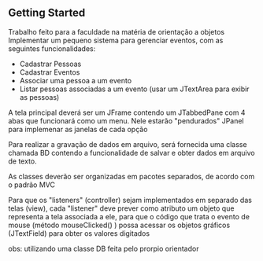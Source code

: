 ## Getting Started
Trabalho feito para a faculdade na matéria de orientação a objetos
Implementar um pequeno sistema para gerenciar eventos, com as seguintes funcionalidades:
* Cadastrar Pessoas
* Cadastrar Eventos
* Associar uma pessoa a um evento
* Listar pessoas associadas a um evento (usar um JTextArea para exibir as pessoas)

A tela principal deverá ser um JFrame contendo um JTabbedPane com 4 abas que funcionará como um menu. Nele estarão "pendurados" JPanel para implemenar as janelas de cada opção

Para realizar a gravação de dados em arquivo, será fornecida uma classe chamada BD contendo a funcionalidade de salvar e obter dados em arquivo de texto.

As classes deverão ser organizadas em pacotes separados, de acordo com o padrão MVC

Para que os "listeners" (controller) sejam implementados em separado das telas (view), cada "listener" deve prever como atributo um objeto que representa a tela associada a ele, para que o código que trata o evento de mouse (método mouseClicked() ) possa acessar os objetos gráficos (JTextField) para obter os valores digitados

obs: utilizando uma classe DB feita pelo prorpio orientador
